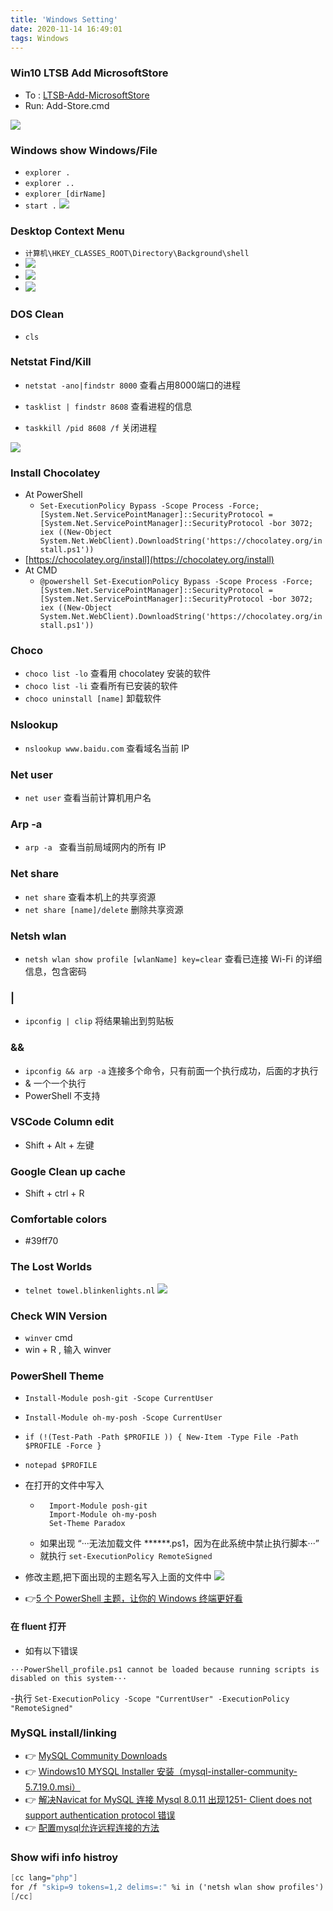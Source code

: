 ```yaml
---
title: 'Windows Setting'
date: 2020-11-14 16:49:01
tags: Windows
---
```


### Win10 LTSB Add MicrosoftStore

- To : [LTSB-Add-MicrosoftStore](https://github.com/kkkgo/LTSB-Add-MicrosoftStore)
- Run: Add-Store.cmd
<!-- more -->
![](/images/Windows/Win10LTSBAddMicrosoftStore/Snipaste_2020-11-14_16-53-39.png)

### Windows show Windows/File
- `explorer .`
- `explorer ..`
- `explorer [dirName]`
- `start .`
![](/images/Windows/Explorer/Snipaste_2020-11-14_17-06-31.png)

### Desktop Context Menu

- `计算机\HKEY_CLASSES_ROOT\Directory\Background\shell`
- ![](/images/Windows/DesktopContextMenu/Snipaste_2020-11-24_22-36-36.png)
- ![](/images/Windows/DesktopContextMenu/Snipaste_2020-11-24_22-35-15.png)
- ![](/images/Windows/DesktopContextMenu/Snipaste_2020-11-24_22-40-14.png)

### DOS Clean
- `cls`

### Netstat Find/Kill

- `netstat -ano|findstr 8000`  查看占用8000端口的进程

- `tasklist | findstr 8608` 查看进程的信息

- `taskkill /pid 8608 /f`  关闭进程

![](/images/Windows/Netstat/Snipaste_2020-05-23_13-23-00.png)


### Install Chocolatey
- At PowerShell
    - `Set-ExecutionPolicy Bypass -Scope Process -Force; [System.Net.ServicePointManager]::SecurityProtocol = [System.Net.ServicePointManager]::SecurityProtocol -bor 3072; iex ((New-Object System.Net.WebClient).DownloadString('https://chocolatey.org/install.ps1'))`
- [https://chocolatey.org/install](https://chocolatey.org/install)
- At CMD
    - `@powershell Set-ExecutionPolicy Bypass -Scope Process -Force; [System.Net.ServicePointManager]::SecurityProtocol = [System.Net.ServicePointManager]::SecurityProtocol -bor 3072; iex ((New-Object System.Net.WebClient).DownloadString('https://chocolatey.org/install.ps1'))`

### Choco 
- `choco list -lo` 查看用 chocolatey 安装的软件
- `choco list -li` 查看所有已安装的软件
- `choco uninstall [name]` 卸载软件

### Nslookup
- `nslookup www.baidu.com` 查看域名当前 IP
### Net user
- `net user` 查看当前计算机用户名
### Arp -a
- `arp -a ` 查看当前局域网内的所有 IP
### Net share
- `net share` 查看本机上的共享资源
- `net share [name]/delete` 删除共享资源

### Netsh wlan
- `netsh wlan show profile [wlanName] key=clear` 查看已连接 Wi-Fi 的详细信息，包含密码

### | 
- `ipconfig | clip` 将结果输出到剪贴板

### &&
- `ipconfig && arp -a` 连接多个命令，只有前面一个执行成功，后面的才执行
- & 一个一个执行
- PowerShell 不支持

### VSCode Column edit
- Shift + Alt + 左键

### Google Clean up cache
- Shift + ctrl + R

### Comfortable colors

- #39ff70

### The Lost Worlds 
- `telnet towel.blinkenlights.nl`
![](/images/Windows/Blinkenlights/Snipaste_2020-12-13_02-50-40.png)

### Check WIN Version
- `winver` cmd
- win + R , 输入 winver 

### PowerShell Theme

- `Install-Module posh-git -Scope CurrentUser`
- `Install-Module oh-my-posh -Scope CurrentUser`
- `if (!(Test-Path -Path $PROFILE )) { New-Item -Type File -Path $PROFILE -Force }`
- `notepad $PROFILE`
- 在打开的文件中写入
    - ```
        Import-Module posh-git 
        Import-Module oh-my-posh 
        Set-Theme Paradox
      ```
    - 如果出现 “···无法加载文件 ******.ps1，因为在此系统中禁止执行脚本···”
    - 就执行 `set-ExecutionPolicy RemoteSigned`
- 修改主题,把下面出现的主题名写入上面的文件中
![](/images/Windows/PowerShellTheme/Snipaste_2020-12-27_00-12-42.png)

- 👉[5 个 PowerShell 主题，让你的 Windows 终端更好看](https://zhuanlan.zhihu.com/p/57730843)

#### 在 fluent 打开
- 如有以下错误
```
···PowerShell_profile.ps1 cannot be loaded because running scripts is disabled on this system···
```
-执行 `Set-ExecutionPolicy -Scope "CurrentUser" -ExecutionPolicy "RemoteSigned"`

### MySQL install/linking

- 👉 [MySQL Community Downloads](https://dev.mysql.com/downloads/windows/installer/)
- 👉 [Windows10 MYSQL Installer 安装（mysql-installer-community-5.7.19.0.msi）](https://www.runoob.com/w3cnote/windows10-mysql-installer.html)
- 👉 [解决Navicat for MySQL 连接 Mysql 8.0.11 出现1251- Client does not support authentication protocol 错误](https://blog.csdn.net/seventopalsy/article/details/80195246)
- 👉 [配置mysql允许远程连接的方法](https://www.cnblogs.com/linjiqin/p/5270938.html)

### Show wifi info histroy
```ss
[cc lang="php"]
for /f "skip=9 tokens=1,2 delims=:" %i in ('netsh wlan show profiles') do @echo %j | findstr -i -v echo | netsh wlan show profiles %j key=clear
[/cc]

```